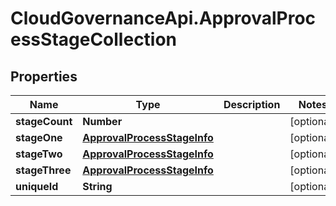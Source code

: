 # CloudGovernanceApi.ApprovalProcessStageCollection

## Properties

Name | Type | Description | Notes
------------ | ------------- | ------------- | -------------
**stageCount** | **Number** |  | [optional] 
**stageOne** | [**ApprovalProcessStageInfo**](ApprovalProcessStageInfo.md) |  | [optional] 
**stageTwo** | [**ApprovalProcessStageInfo**](ApprovalProcessStageInfo.md) |  | [optional] 
**stageThree** | [**ApprovalProcessStageInfo**](ApprovalProcessStageInfo.md) |  | [optional] 
**uniqueId** | **String** |  | [optional] 


